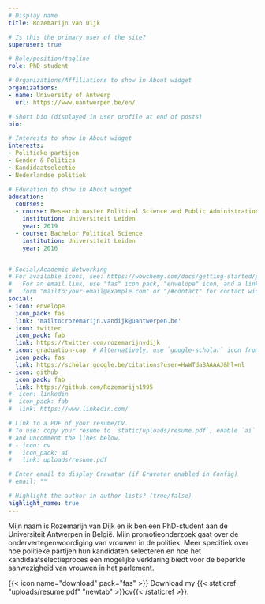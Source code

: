 ```yaml
---
# Display name
title: Rozemarijn van Dijk

# Is this the primary user of the site?
superuser: true

# Role/position/tagline
role: PhD-student

# Organizations/Affiliations to show in About widget
organizations:
- name: University of Antwerp
  url: https://www.uantwerpen.be/en/

# Short bio (displayed in user profile at end of posts)
bio:

# Interests to show in About widget
interests:
- Politieke partijen
- Gender & Politics
- Kandidaatselectie 
- Nederlandse politiek

# Education to show in About widget
education:
  courses:
  - course: Research master Political Science and Public Administration
    institution: Universiteit Leiden
    year: 2019
  - course: Bachelor Political Science
    institution: Universiteit Leiden
    year: 2016


# Social/Academic Networking
# For available icons, see: https://wowchemy.com/docs/getting-started/page-builder/#icons
#   For an email link, use "fas" icon pack, "envelope" icon, and a link in the
#   form "mailto:your-email@example.com" or "/#contact" for contact widget.
social:
- icon: envelope
  icon_pack: fas
  link: 'mailto:rozemarijn.vandijk@uantwerpen.be'
- icon: twitter
  icon_pack: fab
  link: https://twitter.com/rozemarijnvdijk
- icon: graduation-cap  # Alternatively, use `google-scholar` icon from `ai` icon pack
  icon_pack: fas
  link: https://scholar.google.be/citations?user=HwWTda8AAAAJ&hl=nl
- icon: github
  icon_pack: fab
  link: https://github.com/Rozemarijn1995
#- icon: linkedin
#  icon_pack: fab
#  link: https://www.linkedin.com/

# Link to a PDF of your resume/CV.
# To use: copy your resume to `static/uploads/resume.pdf`, enable `ai` icons in `params.toml`, 
# and uncomment the lines below.
# - icon: cv
#   icon_pack: ai
#   link: uploads/resume.pdf

# Enter email to display Gravatar (if Gravatar enabled in Config)
# email: ""

# Highlight the author in author lists? (true/false)
highlight_name: true
---
```


Mijn naam is Rozemarijn van Dijk en ik ben een PhD-student aan de Universiteit Antwerpen in België. Mijn promotieonderzoek gaat over de ondervertegenwoordiging van vrouwen in de politiek. Meer specifiek over hoe politieke partijen hun kandidaten selecteren en hoe het kandidaatselectieproces een mogelijke verklaring biedt voor de beperkte aanwezigheid van vrouwen in het parlement. 

{{< icon name="download" pack="fas" >}} Download my {{< staticref "uploads/resume.pdf" "newtab" >}}cv{{< /staticref >}}.
